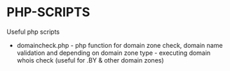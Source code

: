 # PHP-SCRIPTS
Useful php scripts

* domaincheck.php - php function for domain zone check, domain name validation and depending on domain zone type - executing domain whois check (useful for .BY & other domain zones)


